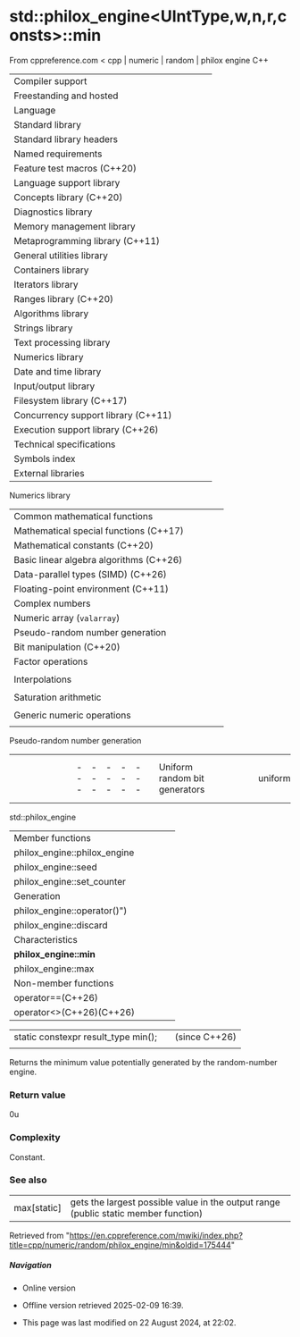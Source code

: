 # std::philox_engine<UIntType,w,n,r,consts>::min

From cppreference.com
< cpp‎ | numeric‎ | random‎ | philox engine
C++

|  |  |  |  |  |
| --- | --- | --- | --- | --- |
| Compiler support | | | | |
| Freestanding and hosted | | | | |
| Language | | | | |
| Standard library | | | | |
| Standard library headers | | | | |
| Named requirements | | | | |
| Feature test macros (C++20) | | | | |
| Language support library | | | | |
| Concepts library (C++20) | | | | |
| Diagnostics library | | | | |
| Memory management library | | | | |
| Metaprogramming library (C++11) | | | | |
| General utilities library | | | | |
| Containers library | | | | |
| Iterators library | | | | |
| Ranges library (C++20) | | | | |
| Algorithms library | | | | |
| Strings library | | | | |
| Text processing library | | | | |
| Numerics library | | | | |
| Date and time library | | | | |
| Input/output library | | | | |
| Filesystem library (C++17) | | | | |
| Concurrency support library (C++11) | | | | |
| Execution support library (C++26) | | | | |
| Technical specifications | | | | |
| Symbols index | | | | |
| External libraries | | | | |

Numerics library

|  |  |  |  |  |
| --- | --- | --- | --- | --- |
| Common mathematical functions | | | | |
| Mathematical special functions (C++17) | | | | |
| Mathematical constants (C++20) | | | | |
| Basic linear algebra algorithms (C++26) | | | | |
| Data-parallel types (SIMD) (C++26) | | | | |
| Floating-point environment (C++11) | | | | |
| Complex numbers | | | | |
| Numeric array (`valarray`) | | | | |
| Pseudo-random number generation | | | | |
| Bit manipulation (C++20) | | | | |
| Factor operations | | | | |
| |  |  |  |  |  | | --- | --- | --- | --- | --- | | gcd(C++17) | | | | | | |  |  |  |  |  | | --- | --- | --- | --- | --- | | lcm(C++17) | | | | | |
| Interpolations | | | | |
| |  |  |  |  |  | | --- | --- | --- | --- | --- | | midpoint(C++20) | | | | | | |  |  |  |  |  | | --- | --- | --- | --- | --- | | lerp(C++20) | | | | | |
| Saturation arithmetic | | | | |
| |  |  |  |  |  | | --- | --- | --- | --- | --- | | add_sat(C++26) | | | | | | sub_sat(C++26) | | | | | | saturate_cast(C++26) | | | | | | |  |  |  |  |  | | --- | --- | --- | --- | --- | | mul_sat(C++26) | | | | | | div_sat(C++26) | | | | | |  | | | | | |
| Generic numeric operations | | | | |
| |  |  |  |  |  | | --- | --- | --- | --- | --- | | iota(C++11) | | | | | | ranges::iota(C++23) | | | | | | accumulate | | | | | | inner_product | | | | | | adjacent_difference | | | | | | partial_sum | | | | | | |  |  |  |  |  | | --- | --- | --- | --- | --- | | reduce(C++17) | | | | | | transform_reduce(C++17) | | | | | | inclusive_scan(C++17) | | | | | | exclusive_scan(C++17) | | | | | | transform_inclusive_scan(C++17) | | | | | | transform_exclusive_scan(C++17) | | | | | |

Pseudo-random number generation

|  |  |  |  |  |  |  |  |  |  |  |  |  |  |  |  |  |  |  |  |  |  |  |  |  |  |  |  |  |  |  |  |  |  |  |  |  |  |  |  |  |  |  |  |  |  |  |  |  |  |  |  |  |  |  |  |  |  |  |  |  |  |  |  |  |  |  |  |  |  |  |  |  |  |  |  |  |  |  |  |  |  |  |  |  |  |  |  |  |  |  |  |  |  |  |  |  |  |  |  |  |  |  |  |  |  |  |  |  |  |  |  |  |  |  |  |  |  |  |  |  |  |  |  |  |  |  |  |  |  |  |  |  |  |  |  |  |  |  |  |  |  |  |  |  |  |  |  |  |  |  |  |  |  |  |  |  |  |  |  |  |  |  |  |  |  |  |  |  |  |  |  |  |  |  |  |  |  |  |  |  |  |  |  |  |  |  |  |  |  |  |  |  |  |  |  |  |  |  |  |  |  |  |  |  |  |  |  |  |  |  |  |  |  |  |  |  |  |  |  |  |  |  |  |  |  |  |  |  |  |  |  |  |  |  |  |  |  |  |  |  |  |  |  |  |  |  |  |  |  |  |  |  |  |  |  |  |  |  |  |  |  |  |  |  |  |  |  |  |  |  |  |  |  |  |  |  |  |  |  |  |
| --- | --- | --- | --- | --- | --- | --- | --- | --- | --- | --- | --- | --- | --- | --- | --- | --- | --- | --- | --- | --- | --- | --- | --- | --- | --- | --- | --- | --- | --- | --- | --- | --- | --- | --- | --- | --- | --- | --- | --- | --- | --- | --- | --- | --- | --- | --- | --- | --- | --- | --- | --- | --- | --- | --- | --- | --- | --- | --- | --- | --- | --- | --- | --- | --- | --- | --- | --- | --- | --- | --- | --- | --- | --- | --- | --- | --- | --- | --- | --- | --- | --- | --- | --- | --- | --- | --- | --- | --- | --- | --- | --- | --- | --- | --- | --- | --- | --- | --- | --- | --- | --- | --- | --- | --- | --- | --- | --- | --- | --- | --- | --- | --- | --- | --- | --- | --- | --- | --- | --- | --- | --- | --- | --- | --- | --- | --- | --- | --- | --- | --- | --- | --- | --- | --- | --- | --- | --- | --- | --- | --- | --- | --- | --- | --- | --- | --- | --- | --- | --- | --- | --- | --- | --- | --- | --- | --- | --- | --- | --- | --- | --- | --- | --- | --- | --- | --- | --- | --- | --- | --- | --- | --- | --- | --- | --- | --- | --- | --- | --- | --- | --- | --- | --- | --- | --- | --- | --- | --- | --- | --- | --- | --- | --- | --- | --- | --- | --- | --- | --- | --- | --- | --- | --- | --- | --- | --- | --- | --- | --- | --- | --- | --- | --- | --- | --- | --- | --- | --- | --- | --- | --- | --- | --- | --- | --- | --- | --- | --- | --- | --- | --- | --- | --- | --- | --- | --- | --- | --- | --- | --- | --- | --- | --- | --- | --- | --- | --- | --- | --- | --- | --- | --- | --- | --- | --- | --- | --- | --- | --- | --- | --- | --- | --- | --- | --- | --- | --- | --- | --- | --- | --- | --- | --- | --- | --- | --- | --- | --- | --- | --- |
| |  |  |  |  |  | | --- | --- | --- | --- | --- | | Uniform random bit generators | | | | | | uniform_random_bit_generator(C++20) | | | | | | Random number engines | | | | | | linear_congruential_engine(C++11) | | | | | | mersenne_twister_engine(C++11) | | | | | | subtract_with_carry_engine(C++11) | | | | | | philox_engine(C++26) | | | | | | Random number engine adaptors | | | | | | discard_block_engine(C++11) | | | | | | independent_bits_engine(C++11) | | | | | | shuffle_order_engine(C++11) | | | | | | Predefined random number generators | | | | | | Non-deterministic random numbers | | | | | | random_device(C++11) | | | | | |  | | | | | | Utilities | | | | | | generate_canonical(C++11) | | | | | | seed_seq(C++11) | | | | | |  | | | | | | Random number algorithms | | | | | | ranges::generate_random(C++26) | | | | | |  | | | | | | C random library | | | | | | |  |  |  |  |  |  |  |  |  |  |  |  |  |  |  |  |  |  | | --- | --- | --- | --- | --- | --- | --- | --- | --- | --- | --- | --- | --- | --- | --- | --- | --- | --- | | |  |  |  |  |  | | --- | --- | --- | --- | --- | | rand | | | | | | |  |  |  |  |  | | --- | --- | --- | --- | --- | | srand | | | | | | |  |  |  |  |  | | --- | --- | --- | --- | --- | | RAND_MAX | | | | | | | |  | | | | | |  | | | | | | |  |  |  |  |  | | --- | --- | --- | --- | --- | | Random number distributions | | | | | | Uniform distributions | | | | | | uniform_int_distribution(C++11) | | | | | | uniform_real_distribution(C++11) | | | | | | generate_canonical(C++11) | | | | | | Bernoulli distributions | | | | | | bernoulli_distribution(C++11) | | | | | | binomial_distribution(C++11) | | | | | | negative_binomial_distribution(C++11) | | | | | | geometric_distribution(C++11) | | | | | | Poisson distributions | | | | | | poisson_distribution(C++11) | | | | | | exponential_distribution(C++11) | | | | | | gamma_distribution(C++11) | | | | | | weibull_distribution(C++11) | | | | | | extreme_value_distribution(C++11) | | | | | | Normal distributions | | | | | | normal_distribution(C++11) | | | | | | lognormal_distribution(C++11) | | | | | | chi_squared_distribution(C++11) | | | | | | cauchy_distribution(C++11) | | | | | | fisher_f_distribution(C++11) | | | | | | student_t_distribution(C++11) | | | | | | Sampling distributions | | | | | | discrete_distribution(C++11) | | | | | | piecewise_constant_distribution(C++11) | | | | | | piecewise_linear_distribution(C++11) | | | | | |

std::philox_engine

|  |  |  |  |  |
| --- | --- | --- | --- | --- |
| Member functions | | | | |
| philox_engine::philox_engine | | | | |
| philox_engine::seed | | | | |
| philox_engine::set_counter | | | | |
| Generation | | | | |
| philox_engine::operator()") | | | | |
| philox_engine::discard | | | | |
| Characteristics | | | | |
| ****philox_engine::min**** | | | | |
| philox_engine::max | | | | |
| Non-member functions | | | | |
| operator==(C++26) | | | | |
| operator<<operator>>(C++26)(C++26) | | | | |

|  |  |  |
| --- | --- | --- |
| static constexpr result_type min(); |  | (since C++26) |
|  |  |  |

Returns the minimum value potentially generated by the random-number engine.

### Return value

0u

### Complexity

Constant.

### See also

|  |  |
| --- | --- |
| max[static] | gets the largest possible value in the output range   (public static member function) |

Retrieved from "<https://en.cppreference.com/mwiki/index.php?title=cpp/numeric/random/philox_engine/min&oldid=175444>"

##### Navigation

- Online version
- Offline version retrieved 2025-02-09 16:39.

- This page was last modified on 22 August 2024, at 22:02.